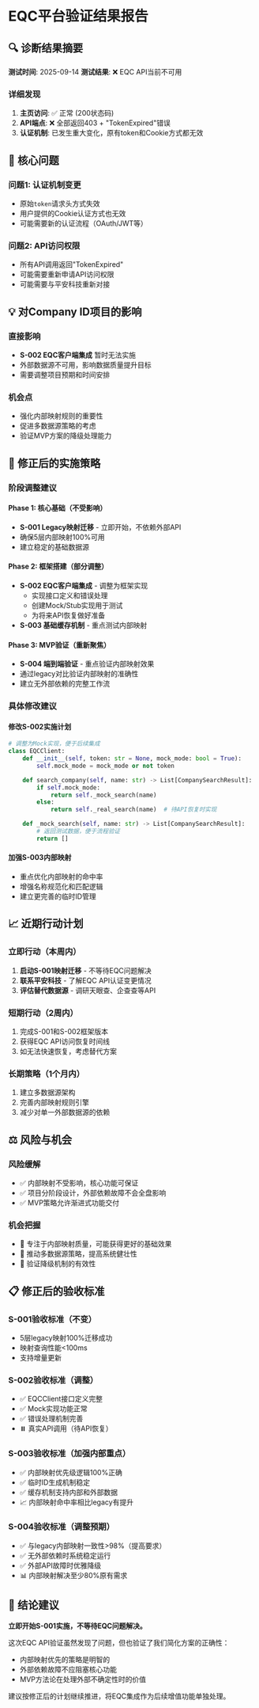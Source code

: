 # EQC平台验证结果报告

## 🔍 诊断结果摘要

**测试时间**: 2025-09-14
**测试结果**: ❌ EQC API当前不可用

### 详细发现

1. **主页访问**: ✅ 正常 (200状态码)
2. **API端点**: ❌ 全部返回403 + "TokenExpired"错误
3. **认证机制**: 已发生重大变化，原有token和Cookie方式都无效

## 🚨 核心问题

### 问题1: 认证机制变更
- 原始`token`请求头方式失效
- 用户提供的Cookie认证方式也无效
- 可能需要新的认证流程（OAuth/JWT等）

### 问题2: API访问权限
- 所有API调用返回"TokenExpired"
- 可能需要重新申请API访问权限
- 可能需要与平安科技重新对接

## 💡 对Company ID项目的影响

### 直接影响
- **S-002 EQC客户端集成** 暂时无法实施
- 外部数据源不可用，影响数据质量提升目标
- 需要调整项目预期和时间安排

### 机会点
- 强化内部映射规则的重要性
- 促进多数据源策略的考虑
- 验证MVP方案的降级处理能力

## 🎯 修正后的实施策略

### 阶段调整建议

#### Phase 1: 核心基础（不受影响）
- **S-001 Legacy映射迁移** - 立即开始，不依赖外部API
- 确保5层内部映射100%可用
- 建立稳定的基础数据源

#### Phase 2: 框架搭建（部分调整）
- **S-002 EQC客户端集成** - 调整为框架实现
  - 实现接口定义和错误处理
  - 创建Mock/Stub实现用于测试
  - 为将来API恢复做好准备
- **S-003 基础缓存机制** - 重点测试内部映射

#### Phase 3: MVP验证（重新聚焦）
- **S-004 端到端验证** - 重点验证内部映射效果
- 通过legacy对比验证内部映射的准确性
- 建立无外部依赖的完整工作流

### 具体修改建议

#### 修改S-002实施计划
```python
# 调整为Mock实现，便于后续集成
class EQCClient:
    def __init__(self, token: str = None, mock_mode: bool = True):
        self.mock_mode = mock_mode or not token

    def search_company(self, name: str) -> List[CompanySearchResult]:
        if self.mock_mode:
            return self._mock_search(name)
        else:
            return self._real_search(name)  # 待API恢复时实现

    def _mock_search(self, name: str) -> List[CompanySearchResult]:
        # 返回测试数据，便于流程验证
        return []
```

#### 加强S-003内部映射
- 重点优化内部映射的命中率
- 增强名称规范化和匹配逻辑
- 建立更完善的临时ID管理

## 📈 近期行动计划

### 立即行动（本周内）
1. **启动S-001映射迁移** - 不等待EQC问题解决
2. **联系平安科技** - 了解EQC API认证变更情况
3. **评估替代数据源** - 调研天眼查、企查查等API

### 短期行动（2周内）
1. 完成S-001和S-002框架版本
2. 获得EQC API访问恢复时间线
3. 如无法快速恢复，考虑替代方案

### 长期策略（1个月内）
1. 建立多数据源架构
2. 完善内部映射规则引擎
3. 减少对单一外部数据源的依赖

## ⚖️ 风险与机会

### 风险缓解
- ✅ 内部映射不受影响，核心功能可保证
- ✅ 项目分阶段设计，外部依赖故障不会全盘影响
- ✅ MVP策略允许渐进式功能交付

### 机会把握
- 🎯 专注于内部映射质量，可能获得更好的基础效果
- 🎯 推动多数据源策略，提高系统健壮性
- 🎯 验证降级机制的有效性

## 📋 修正后的验收标准

### S-001验收标准（不变）
- 5层legacy映射100%迁移成功
- 映射查询性能<100ms
- 支持增量更新

### S-002验收标准（调整）
- ✅ EQCClient接口定义完整
- ✅ Mock实现功能正常
- ✅ 错误处理机制完善
- ⏸️ 真实API调用（待API恢复）

### S-003验收标准（加强内部重点）
- ✅ 内部映射优先级逻辑100%正确
- ✅ 临时ID生成机制稳定
- ✅ 缓存机制支持内部和外部数据
- 📈 内部映射命中率相比legacy有提升

### S-004验收标准（调整预期）
- ✅ 与legacy内部映射一致性>98%（提高要求）
- ✅ 无外部依赖时系统稳定运行
- ✅ 外部API故障时优雅降级
- 📊 内部映射解决至少80%原有需求

## 🚀 结论建议

**立即开始S-001实施，不等待EQC问题解决。**

这次EQC API验证虽然发现了问题，但也验证了我们简化方案的正确性：
- 内部映射优先的策略是明智的
- 外部依赖故障不应阻塞核心功能
- MVP方法论在处理外部不确定性时的价值

建议按修正后的计划继续推进，将EQC集成作为后续增值功能单独处理。